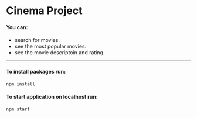 # Cinema Project

#### You can:
- search for movies.
- see the most popular movies.
- see the movie descriptoin and rating.
---

#### To install packages run:
```
npm install
```

#### To start application on localhost run:
```
npm start
```